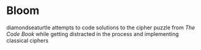# Bloom

diamondseaturtle attempts to code solutions to the cipher puzzle from *The Code Book* while getting distracted in the process and implementing classical ciphers